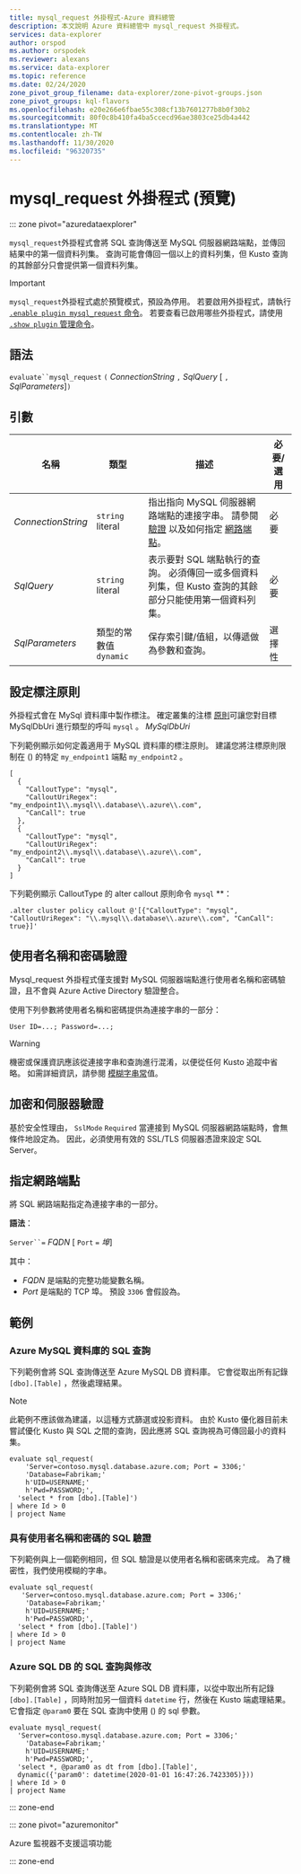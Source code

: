 ```yaml
---
title: mysql_request 外掛程式-Azure 資料總管
description: 本文說明 Azure 資料總管中 mysql_request 外掛程式。
services: data-explorer
author: orspod
ms.author: orspodek
ms.reviewer: alexans
ms.service: data-explorer
ms.topic: reference
ms.date: 02/24/2020
zone_pivot_group_filename: data-explorer/zone-pivot-groups.json
zone_pivot_groups: kql-flavors
ms.openlocfilehash: e20e266e6fbae55c308cf13b7601277b8b0f30b2
ms.sourcegitcommit: 80f0c8b410fa4ba5ccecd96ae3803ce25db4a442
ms.translationtype: MT
ms.contentlocale: zh-TW
ms.lasthandoff: 11/30/2020
ms.locfileid: "96320735"
---
```

# <a name="mysql_request-plugin-preview"></a>mysql_request 外掛程式 (預覽) 

::: zone pivot="azuredataexplorer"

`mysql_request`外掛程式會將 SQL 查詢傳送至 MySQL 伺服器網路端點，並傳回結果中的第一個資料列集。 查詢可能會傳回一個以上的資料列集，但 Kusto 查詢的其餘部分只會提供第一個資料列集。

> [!IMPORTANT]
> `mysql_request`外掛程式處於預覽模式，預設為停用。
> 若要啟用外掛程式，請執行[ `.enable plugin mysql_request` 命令](../management/enable-plugin.md)。 若要查看已啟用哪些外掛程式，請使用[ `.show plugin` 管理命令](../management/show-plugins.md)。

## <a name="syntax"></a>語法

`evaluate``mysql_request` `(` *ConnectionString* `,` *SqlQuery* [ `,` *SqlParameters*]`)`

## <a name="arguments"></a>引數

名稱 | 類型 | 描述 | 必要/選用 |
---|---|---|---
| *ConnectionString* | `string` literal | 指出指向 MySQL 伺服器網路端點的連接字串。 請參閱 [驗證](#username-and-password-authentication) 以及如何指定 [網路端點](#specify-the-network-endpoint)。 | 必要 |
| *SqlQuery* | `string` literal | 表示要對 SQL 端點執行的查詢。 必須傳回一或多個資料列集，但 Kusto 查詢的其餘部分只能使用第一個資料列集。 | 必要|
| *SqlParameters* | 類型的常數值 `dynamic` | 保存索引鍵/值組，以傳遞做為參數和查詢。 | 選擇性 |

## <a name="set-callout-policy"></a>設定標注原則

外掛程式會在 MySql 資料庫中製作標注。 確定叢集的注標 [原則](../management/calloutpolicy.md)可讓您對目標 MySqlDbUri 進行類型的呼叫 `mysql` 。 *MySqlDbUri*

下列範例顯示如何定義適用于 MySQL 資料庫的標注原則。 建議您將注標原則限制在 () 的特定 `my_endpoint1` 端點 `my_endpoint2` 。

```kusto
[
  {
    "CalloutType": "mysql",
    "CalloutUriRegex": "my_endpoint1\\.mysql\\.database\\.azure\\.com",
    "CanCall": true
  },
  {
    "CalloutType": "mysql",
    "CalloutUriRegex": "my_endpoint2\\.mysql\\.database\\.azure\\.com",
    "CanCall": true
  }
]
```

下列範例顯示 CalloutType 的 alter callout 原則命令 `mysql` **：

```kusto
.alter cluster policy callout @'[{"CalloutType": "mysql", "CalloutUriRegex": "\\.mysql\\.database\\.azure\\.com", "CanCall": true}]'
```

## <a name="username-and-password-authentication"></a>使用者名稱和密碼驗證

Mysql_request 外掛程式僅支援對 MySQL 伺服器端點進行使用者名稱和密碼驗證，且不會與 Azure Active Directory 驗證整合。 

使用下列參數將使用者名稱和密碼提供為連接字串的一部分：

`User ID=...; Password=...;`
    
> [!WARNING]
> 機密或保護資訊應該從連接字串和查詢進行混淆，以便從任何 Kusto 追蹤中省略。 如需詳細資訊，請參閱 [模糊字串常](scalar-data-types/string.md#obfuscated-string-literals)值。

## <a name="encryption-and-server-validation"></a>加密和伺服器驗證

基於安全性理由， `SslMode` `Required` 當連接到 MySQL 伺服器網路端點時，會無條件地設定為。 因此，必須使用有效的 SSL/TLS 伺服器憑證來設定 SQL Server。

## <a name="specify-the-network-endpoint"></a>指定網路端點

將 SQL 網路端點指定為連接字串的一部分。

**語法**：

`Server``=` *FQDN* [ `Port` `=` *埠*]

其中：

* *FQDN* 是端點的完整功能變數名稱。
* *Port* 是端點的 TCP 埠。 預設 `3306` 會假設為。

## <a name="examples"></a>範例


### <a name="sql-query-to-azure-mysql-db"></a>Azure MySQL 資料庫的 SQL 查詢

下列範例會將 SQL 查詢傳送至 Azure MySQL DB 資料庫。 它會從取出所有記錄 `[dbo].[Table]` ，然後處理結果。

> [!NOTE]
> 此範例不應該做為建議，以這種方式篩選或投影資料。 由於 Kusto 優化器目前未嘗試優化 Kusto 與 SQL 之間的查詢，因此應將 SQL 查詢視為可傳回最小的資料集。

```kusto
evaluate sql_request(
    'Server=contoso.mysql.database.azure.com; Port = 3306;'
    'Database=Fabrikam;'
    h'UID=USERNAME;'
    h'Pwd=PASSWORD;', 
  'select * from [dbo].[Table]')
| where Id > 0
| project Name
```

### <a name="sql-authentication-with-username-and-password"></a>具有使用者名稱和密碼的 SQL 驗證

下列範例與上一個範例相同，但 SQL 驗證是以使用者名稱和密碼來完成。 為了機密性，我們使用模糊的字串。

```kusto
evaluate sql_request(
   'Server=contoso.mysql.database.azure.com; Port = 3306;'
    'Database=Fabrikam;'
    h'UID=USERNAME;'
    h'Pwd=PASSWORD;', 
  'select * from [dbo].[Table]')
| where Id > 0
| project Name
```

### <a name="sql-query-to-azure-sql-db-with-modifications"></a>Azure SQL DB 的 SQL 查詢與修改

下列範例會將 SQL 查詢傳送至 Azure SQL DB 資料庫，以從中取出所有記錄 `[dbo].[Table]` ，同時附加另一個資料 `datetime` 行，然後在 Kusto 端處理結果。
它會指定 `@param0` 要在 SQL 查詢中使用 () 的 sql 參數。

```kusto
evaluate mysql_request(
  'Server=contoso.mysql.database.azure.com; Port = 3306;'
    'Database=Fabrikam;'
    h'UID=USERNAME;'
    h'Pwd=PASSWORD;', 
  'select *, @param0 as dt from [dbo].[Table]',
  dynamic({'param0': datetime(2020-01-01 16:47:26.7423305)}))
| where Id > 0
| project Name
```

::: zone-end

::: zone pivot="azuremonitor"

Azure 監視器不支援這項功能

::: zone-end

